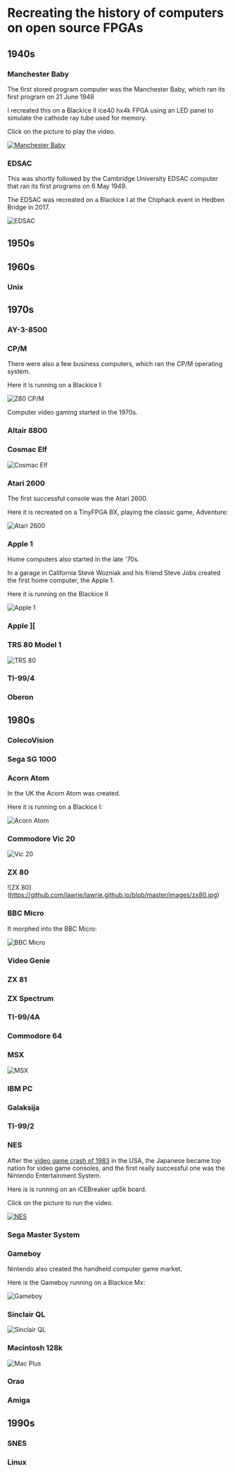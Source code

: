 # Recreating the history of computers on open source FPGAs

## 1940s

### Manchester Baby

The first stored program computer was the Manchester Baby, which ran its first program on 21 June 1948

I recreated this on a Blackice II ice40 hx4k FPGA using an LED panel to simulate the cathode ray tube used for memory.

Click on the picture to play the video.

[![Manchester Baby](https://img.youtube.com/vi/effNf-3IUxI/maxresdefault.jpg)](https://youtu.be/effNf-3IUxI)

### EDSAC

This was shortly followed by the Cambridge University EDSAC computer that ran its first programs on 6 May 1949.

The EDSAC was recreated on a Blackice I at the Chiphack event in Hedben Bridge in 2017.

![EDSAC](https://forum.mystorm.uk/uploads/default/original/1X/06f400766b3d9dcd25ddae3ebd5c717d019a5bde.jpg)

## 1950s

## 1960s

### Unix

## 1970s

### AY-3-8500

### CP/M

There were also a few business computers, which ran the CP/M operating system.

Here it is running on a Blackice I:

![Z80 CP/M](https://forum.mystorm.uk/uploads/default/optimized/1X/6d04177eeb90596499a6d95ee2d38f7021262a2d_1_690x388.jpg)

Computer video gaming started in the 1970s. 

### Altair 8800

### Cosmac Elf

![Cosmac Elf](https://github.com/lawrie/lawrie.github.io/blob/master/images/elf.jpg)

### Atari 2600

The first successful console was the Atari 2600.

Here it is recreated on a TinyFPGA BX, playing the classic game, Adventure:

![Atari 2600](https://discourse.tinyfpga.com/uploads/default/optimized/1X/8485400779b614afa54cd73240bf407e695ea9db_1_690x388.jpeg)

### Apple 1

Home computers also started in the late '70s.

In a garage in California Steve Wozniak and his friend Steve Jobs created the first home computer, the Apple 1.

Here it is running on the Blackice II

![Apple 1](https://forum.mystorm.uk/uploads/default/optimized/1X/30a7f0a7317b2d90bc4d567d49f40b7d0b2b2699_1_690x388.jpg)

### Apple ][

### TRS 80 Model 1

![TRS 80](https://github.com/lawrie/lawrie.github.io/blob/master/images/trs80.jpg)

### TI-99/4

### Oberon

## 1980s

### ColecoVision

### Sega SG 1000

### Acorn Atom

In the UK the Acorn Atom was created.

Here it is running on a Blackice I:

![Acorn Atom](https://forum.mystorm.uk/uploads/default/optimized/1X/88c46ab2f572671a8d78785c52ef7854e82ecd35_1_666x500.JPG)

### Commodore Vic 20

![Vic 20](https://raw.githubusercontent.com/lawrie/lawrie.github.io/master/images/vic20.jpg)

### ZX 80

![ZX 80] (https://github.com/lawrie/lawrie.github.io/blob/master/images/zx80.jpg)

### BBC Micro

It morphed into the BBC Micro:

![BBC Micro](https://forum.mystorm.uk/uploads/default/optimized/1X/1e575514c44631988e209834fe7d4563b51fa5ab_1_666x500.JPG)

### Video Genie

### ZX 81

### ZX Spectrum

### TI-99/4A

### Commodore 64

### MSX

![MSX](https://github.com/lawrie/lawrie.github.io/blob/master/images/msx.jpg)

### IBM PC

### Galaksija

### TI-99/2

### NES

After the [video game crash of 1983](https://en.wikipedia.org/wiki/Video_game_crash_of_1983) in the USA, the Japanese became top nation for video game consoles, and the first really successful one was the Nintendo Entertainment System.

Here is is running on an iCEBreaker up5k board.

Click on the picture to run the video.

[![NES](https://img.youtube.com/vi/vGUWMFvhPK4/maxresdefault.jpg)](https://youtu.be/vGUWMFvhPK4)

### Sega Master System

### Gameboy

Nintendo also created the handheld computer game market.

Here is the Gameboy running on a Blackice Mx:

![Gameboy](https://forum.mystorm.uk/uploads/default/optimized/1X/4f73c876fca2db08aa52ee44c2c81a9ed7149950_1_393x500.jpg)

### Sinclair QL

![Sinclair QL](https://github.com/lawrie/lawrie.github.io/blob/master/images/ql.jpg)

### Macintosh 128k

![Mac Plus](https://github.com/lawrie/lawrie.github.io/blob/master/images/macplus.jpg)

### Orao

### Amiga

## 1990s

### SNES

### Linux


